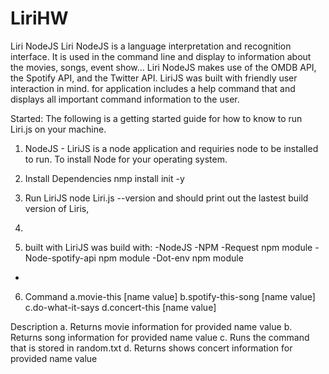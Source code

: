 # LiriHW

Liri NodeJS
Liri NodeJS is a language interpretation and recognition interface. It is used in the command line and display to information about the movies, songs, event show... Liri NodeJS makes use of the OMDB API, the Spotify API, and the Twitter API. LiriJS was built with friendly user interaction in mind. for application includes a help command that and displays all important command information to the user.

Started:
The following is a getting started guide for how to know to run Liri.js on your machine.

1. NodeJS - LiriJS is a node application and requiries node to be installed to run.
To install Node for your operating system.

2. Install Dependencies
nmp install init -y

3. Run LiriJS
    node Liri.js --version
and should print out the lastest build version of Liris, 

4. 
5. built with
LiriJS was build with:
-NodeJS
-NPM
-Request npm module
-Node-spotify-api npm module
-Dot-env npm module
-

6. Command 
a.movie-this [name value]
b.spotify-this-song [name value]
c.do-what-it-says
d.concert-this [name value]

Description
a. Returns movie information for provided name value
b. Returns song information for provided name value
c. Runs the command that is stored in random.txt
d. Returns shows concert information for provided name value



